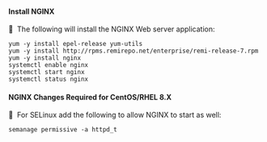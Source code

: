 #### Install NGINX

🔴 &nbsp;The following will install the NGINX Web server application:
```
yum -y install epel-release yum-utils
yum -y install http://rpms.remirepo.net/enterprise/remi-release-7.rpm
yum -y install nginx
systemctl enable nginx
systemctl start nginx
systemctl status nginx
```

#### NGINX Changes Required for CentOS/RHEL 8.X

🔴 &nbsp;For SELinux add the following to allow NGINX to start as well:
```
semanage permissive -a httpd_t
```
